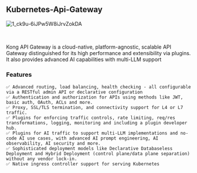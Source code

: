 ## Kubernetes-Api-Gateway
![1_ck9u-6iJPw5W8iJrvZokDA](https://github.com/user-attachments/assets/ace97b79-ab91-4084-b606-05a2b2a09bc0)

##
<br>
Kong API Gateway is a cloud-native, platform-agnostic, scalable API Gateway distinguished for its high performance and extensibility via plugins. It also provides advanced AI capabilities with multi-LLM support

### Features

```
✅ Advanced routing, load balancing, health checking - all configurable via a RESTful admin API or declarative configuration
✅ Authentication and authorization for APIs using methods like JWT, basic auth, OAuth, ACLs and more.
✅ Proxy, SSL/TLS termination, and connectivity support for L4 or L7 traffic.
✅ Plugins for enforcing traffic controls, rate limiting, req/res transformations, logging, monitoring and including a plugin developer hub.
✅ Plugins for AI traffic to support multi-LLM implementations and no-code AI use cases, with advanced AI prompt engineering, AI observability, AI security and more.
✅ Sophisticated deployment models like Declarative Databaseless Deployment and Hybrid Deployment (control plane/data plane separation) without any vendor lock-in.
✅ Native ingress controller support for serving Kubernetes
```
